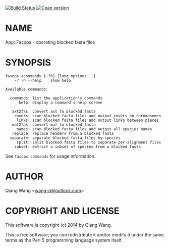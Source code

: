 [![Build Status](https://travis-ci.org/wang-q/App-Fasops.svg?branch=master)](https://travis-ci.org/wang-q/App-Fasops)
[![Cpan version](https://img.shields.io/cpan/v/App-Fasops.svg)](https://metacpan.org/release/App-Fasops)

# NAME

App::Fasops - operating blocked fasta files

# SYNOPSIS

    fasops <command> [-?h] [long options...]
        -? -h --help    show help

    Available commands:

      commands: list the application's commands
          help: display a command's help screen

       axt2fas: convert axt to blocked fasta
        covers: scan blocked fasta files and output covers on chromosomes
         links: scan blocked fasta files and output links between pieces
       maf2fas: convert maf to blocked fasta
         names: scan blocked fasta files and output all species names
       replace: replace headers from a blocked fasta
      separate: separate blocked fasta files by species
         split: split blocked fasta files to separate per-alignment files
        subset: extract a subset of species from a blocked fasta

See `fasops commands` for usage information.

# AUTHOR

Qiang Wang &lt;wang-q@outlook.com>

# COPYRIGHT AND LICENSE

This software is copyright (c) 2014 by Qiang Wang.

This is free software; you can redistribute it and/or modify it under
the same terms as the Perl 5 programming language system itself.
